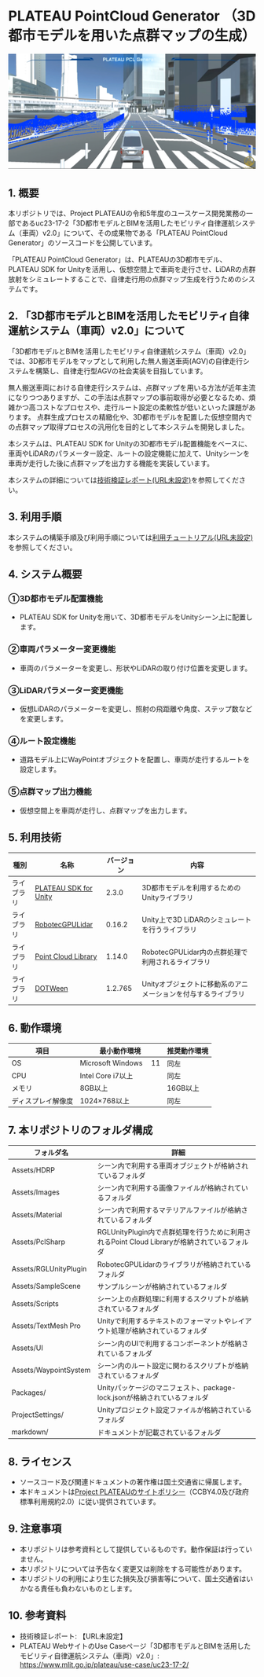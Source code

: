# PLATEAU PointCloud Generator （3D都市モデルを用いた点群マップの生成） <!-- OSSの対象物の名称を記載ください。分かりやすさを重視し、できるだけ日本語で命名ください。英語名称の場合は日本語説明を（）書きで併記ください。 -->

![概要](./markdown/images/intro.png) <!-- OSSの対象物のスクリーンショット（画面表示がない場合にはイメージ画像）を貼り付けください -->

## 1. 概要 <!-- 本リポジトリでOSS化しているソフトウェア・ライブラリについて1文で説明を記載ください -->
本リポジトリでは、Project PLATEAUの令和5年度のユースケース開発業務の一部であるuc23-17-2「3D都市モデルとBIMを活用したモビリティ自律運航システム（車両）v2.0」について、その成果物である「PLATEAU PointCloud Generator」のソースコードを公開しています。

「PLATEAU PointCloud Generator」は、PLATEAUの3D都市モデル、PLATEAU SDK for Unityを活用し、仮想空間上で車両を走行させ、LiDARの点群放射をシミュレートすることで、自律走行用の点群マップ生成を行うためのシステムです。

## 2. 「3D都市モデルとBIMを活用したモビリティ自律運航システム（車両）v2.0」について <!-- 「」内にユースケース名称を記載ください。本文は以下のサンプルを参考に記載ください。URLはアクセンチュアにて設定しますので、サンプルそのままでOKです。 -->
「3D都市モデルとBIMを活用したモビリティ自律運航システム（車両）v2.0」では、3D都市モデルをマップとして利用した無人搬送車両(AGV)の自律走行システムを構築し、自律走行型AGVの社会実装を目指しています。  

無人搬送車両における自律走行システムは、点群マップを用いる方法が近年主流になりつつありますが、この手法は点群マップの事前取得が必要となるため、煩雑かつ高コストなプロセスや、走行ルート設定の柔軟性が低いといった課題があります。
点群生成プロセスの精緻化や、3D都市モデルを配置した仮想空間内での点群マップ取得プロセスの汎用化を目的として本システムを開発しました。  

本システムは、PLATEAU SDK for Unityの3D都市モデル配置機能をベースに、車両やLiDARのパラメーター設定、ルートの設定機能に加えて、Unityシーンを車両が走行した後に点群マップを出力する機能を実装しています。  

本システムの詳細については[技術検証レポート(URL未設定)](https://XXXXXXXXXX)を参照してください。

## 3. 利用手順 <!-- 下記の通り、GitHub Pagesへリンクを記載ください。URLはアクセンチュアにて設定しますので、サンプルそのままでOKです。 -->
本システムの構築手順及び利用手順については[利用チュートリアル(URL未設定)](https://xxxxxx)を参照してください。

## 4. システム概要 <!-- OSS化対象のシステムが有する機能を記載ください。 -->
### ①3D都市モデル配置機能
- PLATEAU SDK for Unityを用いて、3D都市モデルをUnityシーン上に配置します。

### ②車両パラメーター変更機能
- 車両のパラメーターを変更し、形状やLiDARの取り付け位置を変更します。

### ③LiDARパラメーター変更機能
- 仮想LiDARのパラメーターを変更し、照射の飛距離や角度、ステップ数などを変更します。

### ④ルート設定機能
- 道路モデル上にWayPointオブジェクトを配置し、車両が走行するルートを設定します。

### ⑤点群マップ出力機能
- 仮想空間上を車両が走行し、点群マップを出力します。


## 5. 利用技術

| 種別              | 名称   | バージョン | 内容 |
| ----------------- | --------|-------------|-----------------------------|
| ライブラリ       | [PLATEAU SDK for Unity](https://project-plateau.github.io/PLATEAU-SDK-for-Unity/) | 2.3.0 | 3D都市モデルを利用するためのUnityライブラリ |
| ライブラリ      | [RobotecGPULidar](https://github.com/RobotecAI/RobotecGPULidar) | 0.16.2 | Unity上で3D LiDARのシミュレートを行うライブラリ |
| ライブラリ      | [Point Cloud Library](https://github.com/PointCloudLibrary/pcl) | 1.14.0 | RobotecGPULidar内の点群処理で利用されるライブラリ |
| ライブラリ      | [DOTWeen](https://dotween.demigiant.com/) | 1.2.765 | Unityオブジェクトに移動系のアニメーションを付与するライブラリ |


## 6. 動作環境 <!-- 動作環境についての仕様を記載ください。 -->
| 項目               | 最小動作環境                                                                                                                                                                                                                                                                                                                                    | 推奨動作環境                   | 
| ------------------ | ----------------------------------------------------------------------------------------------------------------------------------------------------------------------------------------------------------------------------------------------------------------------------------------------------------------------------------------------- | ------------------------------ | 
| OS                 | Microsoft Windows    　11                                                                                                                                                                                                                                                                                                                  |  同左 | 
| CPU                | Intel Core i7以上                                                                                                                                                                                                                                                                                                                               | 同左              | 
| メモリ             | 8GB以上                                                                                                                                                                                                                                                                                                                                         | 16GB以上                        | 
| ディスプレイ解像度 | 1024×768以上                                                                                                                                                                                                                                                                                                                                    |  同左                   | 

## 7. 本リポジトリのフォルダ構成 <!-- 本GitHub上のソースファイルの構成を記載ください。 -->
| フォルダ名 |　詳細 |
|-|-|
| Assets/HDRP | シーン内で利用する車両オブジェクトが格納されているフォルダ |
| Assets/Images | シーン内で利用する画像ファイルが格納されているフォルダ |
| Assets/Material | シーン内で利用するマテリアルファイルが格納されているフォルダ |
| Assets/PclSharp | RGLUnityPlugin内で点群処理を行うために利用されるPoint Cloud Libraryが格納されているフォルダ |
| Assets/RGLUnityPlugin | RobotecGPULidarのライブラリが格納されているフォルダ |
| Assets/SampleScene | サンプルシーンが格納されているフォルダ |
| Assets/Scripts | シーン上の点群処理に利用するスクリプトが格納されているフォルダ |
| Assets/TextMesh Pro | Unityで利用するテキストのフォーマットやレイアウト処理が格納されているフォルダ |
| Assets/UI | シーン内のUIで利用するコンポーネントが格納されているフォルダ |
| Assets/WaypointSystem | シーン内のルート設定に関わるスクリプトが格納されているフォルダ |
| Packages/ | Unityパッケージのマニフェスト、package-lock.jsonが格納されているフォルダ |
| ProjectSettings/ | Unityプロジェクト設定ファイルが格納されているフォルダ |
| markdown/ | ドキュメントが記載されているフォルダ |


## 8. ライセンス <!-- 変更せず、そのまま使うこと。 -->

- ソースコード及び関連ドキュメントの著作権は国土交通省に帰属します。
- 本ドキュメントは[Project PLATEAUのサイトポリシー](https://www.mlit.go.jp/plateau/site-policy/)（CCBY4.0及び政府標準利用規約2.0）に従い提供されています。

## 9. 注意事項 <!-- 変更せず、そのまま使うこと。 -->

- 本リポジトリは参考資料として提供しているものです。動作保証は行っていません。
- 本リポジトリについては予告なく変更又は削除をする可能性があります。
- 本リポジトリの利用により生じた損失及び損害等について、国土交通省はいかなる責任も負わないものとします。

## 10. 参考資料 <!-- 技術検証レポートのURLはアクセンチュアにて記載します。 -->
- 技術検証レポート: 【URL未設定】
- PLATEAU WebサイトのUse Caseページ「3D都市モデルとBIMを活用したモビリティ自律運航システム（車両）v2.0」: https://www.mlit.go.jp/plateau/use-case/uc23-17-2/
